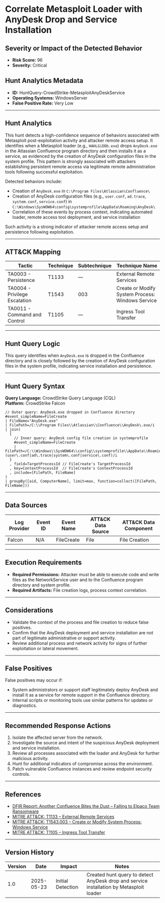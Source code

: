 # Correlate Metasploit Loader with AnyDesk Drop and Service Installation

## Severity or Impact of the Detected Behavior
- **Risk Score:** 96
- **Severity:** Critical

## Hunt Analytics Metadata

- **ID:** HuntQuery-CrowdStrike-MetasploitAnyDeskService
- **Operating Systems:** WindowsServer
- **False Positive Rate:** Very Low

---

## Hunt Analytics

This hunt detects a high-confidence sequence of behaviors associated with Metasploit post-exploitation activity and attacker remote access setup. It identifies when a Metasploit loader (e.g., `HAHLGiDDb.exe`) drops `AnyDesk.exe` in the Atlassian Confluence program directory and then installs it as a service, as evidenced by the creation of AnyDesk configuration files in the system profile. This pattern is strongly associated with attackers establishing persistent remote access via legitimate remote administration tools following successful exploitation.

Detected behaviors include:

- Creation of `AnyDesk.exe` in `C:\Program Files\Atlassian\Confluence\`
- Creation of AnyDesk configuration files (e.g., `user.conf`, `ad.trace`, `system.conf`, `service.conf`) in `C:\Windows\SysWOW64\config\systemprofile\AppData\Roaming\AnyDesk\`
- Correlation of these events by process context, indicating automated loader, remote access tool deployment, and service installation

Such activity is a strong indicator of attacker remote access setup and persistence following exploitation.

---

## ATT&CK Mapping

| Tactic                        | Technique   | Subtechnique | Technique Name                                 |
|------------------------------|-------------|--------------|-----------------------------------------------|
| TA0003 - Persistence         | T1133       | —            | External Remote Services                      |
| TA0004 - Privilege Escalation| T1543       | 003          | Create or Modify System Process: Windows Service |
| TA0011 - Command and Control | T1105       | —            | Ingress Tool Transfer                         |

---

## Hunt Query Logic

This query identifies when `AnyDesk.exe` is dropped in the Confluence directory and is closely followed by the creation of AnyDesk configuration files in the system profile, indicating service installation and persistence.

---

## Hunt Query Syntax

**Query Language:** CrowdStrike Query Language (CQL)  
**Platform:** CrowdStrike Falcon

```fql
// Outer query: AnyDesk.exe dropped in Confluence directory    
#event_simpleName=FileCreate    
| FileName="AnyDesk.exe"    
| FilePath=/C:\\Program Files\\Atlassian\\Confluence\\AnyDesk\.exe/i    
| join(    
  {    
    // Inner query: AnyDesk config file creation in systemprofile    
    #event_simpleName=FileCreate    
    | FilePath=/C:\\Windows\\SysWOW64\\config\\systemprofile\\AppData\\Roaming\\AnyDesk\\(user\.conf|ad\.trace|system\.conf|service\.conf)/i    
  }    
  , field=TargetProcessId // FileCreate's TargetProcessId    
  , key=ContextProcessId  // FileCreate's ContextProcessId    
  , include=[FilePath, FileName]    
)    
| groupBy([aid, ComputerName], limit=max, function=collect([FilePath, FileName]))
```

---

## Data Sources

| Log Provider | Event ID         | Event Name         | ATT&CK Data Source  | ATT&CK Data Component  |
|--------------|------------------|--------------------|---------------------|------------------------|
| Falcon       | N/A              | FileCreate         | File                | File Creation          |

---

## Execution Requirements

- **Required Permissions:** Attacker must be able to execute code and write files as the NetworkService user and to the Confluence program directory and system profile.
- **Required Artifacts:** File creation logs, process context correlation.

---

## Considerations

- Validate the context of the process and file creation to reduce false positives.
- Confirm that the AnyDesk deployment and service installation are not part of legitimate administrative or support activity.
- Review additional process and network activity for signs of further exploitation or lateral movement.

---

## False Positives

False positives may occur if:

- System administrators or support staff legitimately deploy AnyDesk and install it as a service for remote support in the Confluence directory.
- Internal scripts or monitoring tools use similar patterns for updates or diagnostics.

---

## Recommended Response Actions

1. Isolate the affected server from the network.
2. Investigate the source and intent of the suspicious AnyDesk deployment and service installation.
3. Review all processes associated with the loader and AnyDesk for further malicious activity.
4. Hunt for additional indicators of compromise across the environment.
5. Patch vulnerable Confluence instances and review endpoint security controls.

---

## References

- [DFIR Report: Another Confluence Bites the Dust – Falling to Elpaco Team Ransomware](https://thedfirreport.com/2025/05/19/another-confluence-bites-the-dust-falling-to-elpaco-team-ransomware/#case-summary)
- [MITRE ATT&CK: T1133 – External Remote Services](https://attack.mitre.org/techniques/T1133/)
- [MITRE ATT&CK: T1543.003 – Create or Modify System Process: Windows Service](https://attack.mitre.org/techniques/T1543/003/)
- [MITRE ATT&CK: T1105 – Ingress Tool Transfer](https://attack.mitre.org/techniques/T1105/)

---

## Version History

| Version | Date       | Impact            | Notes                                                                                      |
|---------|------------|-------------------|--------------------------------------------------------------------------------------------|
| 1.0     | 2025-05-23 | Initial Detection | Created hunt query to detect AnyDesk drop and service installation by Metasploit loader |
